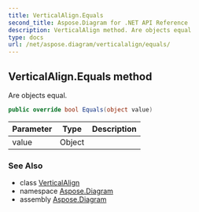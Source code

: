```yaml
---
title: VerticalAlign.Equals
second_title: Aspose.Diagram for .NET API Reference
description: VerticalAlign method. Are objects equal
type: docs
url: /net/aspose.diagram/verticalalign/equals/
---
```

## VerticalAlign.Equals method

Are objects equal.

```csharp
public override bool Equals(object value)
```

| Parameter | Type | Description |
| --- | --- | --- |
| value | Object |  |

### See Also

* class [VerticalAlign](../)
* namespace [Aspose.Diagram](../../verticalalign/)
* assembly [Aspose.Diagram](../../../)



